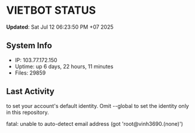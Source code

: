 # VIETBOT STATUS
**Updated**: Sat Jul 12 06:23:50 PM +07 2025

## System Info
- IP: 103.77.172.150
- Uptime: up 6 days, 22 hours, 11 minutes
- Files: 29859

## Last Activity

to set your account's default identity.
Omit --global to set the identity only in this repository.

fatal: unable to auto-detect email address (got 'root@vinh3690.(none)')
